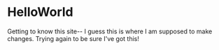 # HelloWorld
Getting to know this site--
I guess this is where I am supposed to make changes.
Trying again to be sure I've got this!
